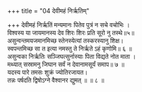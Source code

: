 +++
title = "04 देवीमहं निर्ऋतिम्"

+++
देवीमहं निर्ऋतिं मन्यमानः पितेव पुत्रं न सचे वचोभिः ।  
विश्वस्य या जायमानस्य देव शिरः शिरः प्रति सूरो नु तस्थे॥५॥  
असुन्वन्तमयजमानमिच्छ स्तेनस्येत्यां तस्करस्यानु शिक्ष।  
स्वपन्तमिच्छ सा त इत्या नमस्तु ते निर्ऋते ऽहं कृणोमि॥ ६ ॥  
असुन्वका निर्ऋतिः सञ्जिघत्सुर्नास्याः पिता विद्यते नोत माता ।  
मथ्यात् सस्रामनु जिघान सर्वं न देवानामसूर्यं समाप॥ ७ ॥  
यदस्य पारे तमसः शुक्रं ज्योतिरजायत।  
तन्नः पर्षदति द्विषोऽग्ने वैश्वानर द्युमत् ॥ ॥ ८ ॥